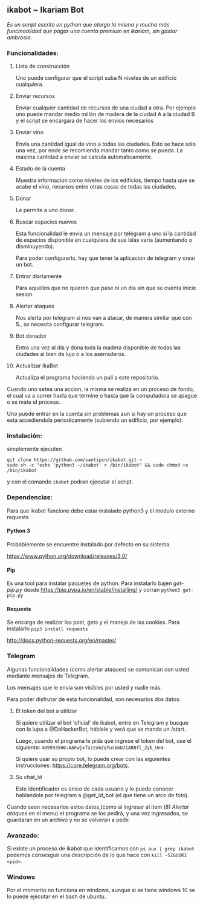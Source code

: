 ## ikabot ~ Ikariam Bot

_Es un script escrito en python que otorga la misma y mucha más funcinoalidad que pagar una cuenta premium en ikariam, sin gastar ambrosia._

### Funcionalidades:

1) Lista de construcción

	Uno puede configurar que el script suba N niveles de un edificio cualquiera.
	
2) Enviar recursos 

	Enviar cualquier cantidad de recursos de una ciudad a otra. Por ejemplo uno puede mandar medio millón de madera de la ciudad A a la ciudad B y el script se encargara de hacer los envios necesarios

3) Enviar vino

	Envia una cantidad igual de vino a todas las ciudades. Esto se hace solo una vez, por ende se recomienda mandar tanto como se pueda. La maxima cantidad a enviar se calcula automaticamente.

4) Estado de la cuenta

	Muestra informacion como niveles de los edificios, tiempo hasta que se acabe el vino, recursos entre otras cosas de todas las ciudades.
	
5) Donar

	Le permite a uno donar.
	
6) Buscar espacios nuevos

	Esta funcionalidad le envia un mensaje por telegram a uno si la cantidad de espacios disponible en cualquiera de sus islas varia (aumentando o disminuyendo).
	
	Para poder configurarlo, hay que tener la aplicacion de telegram y crear un bot.
	
7) Entrar diariamente

	Para aquellos que no quieren que pase ni un dia sin que su cuenta inicie sesion.
8) Alertar ataques

	Nos alerta por telegram si nos van a atacar, de manera similar que con 5., se necesita configurar telegram.

9) Bot donador

	Entra una vez al día y dona toda la madera disponible de todas las ciudades al bien de lujo o a los aserraderos.

10) Actualizar IkaBot

	Actualiza el programa haciendo un pull a este repositorio.

Cuando uno setea una accion, la misma se realiza en un proceso de fondo, el cual va a correr hasta que termine o hasta que la computadora se apague o se mate el proceso.

Uno puede entrar en la cuenta sin problemas aun si hay un proceso que esta accediendola periodicamente (subiendo un edificio, por ejemplo).

### Instalación:

simplemente ejecuten

	git clone https://github.com/santipcn/ikabot.git ~
	sudo sh -c "echo 'python3 ~/ikabot' > /bin/ikabot" && sudo chmod +x /bin/ikabot
	
y con el comando `ikabot` podran ejecutar el script.

### Dependencias:

Para que ikabot funcione debe estar instalado python3 y el modulo externo requests
#### Python 3
Probablemente se encuentre instalado por defecto en su sistema.

https://www.python.org/download/releases/3.0/

#### Pip
Es una tool para instalar paquetes de python.
Para instalarlo bajen _get-pip.py_ desde https://pip.pypa.io/en/stable/installing/ 
y corran `python3 get-pip.py`

#### Requests
Se encarga de realizar los post, gets y el manejo de las cookies.
Para instalarlo `pip3 install requests`

http://docs.python-requests.org/en/master/

### Telegram

Algunas funcionalidades (como alertar ataques) se comunican con usted mediante mensajes de Telegram.

Los mensajes que le envia son visibles por usted y nadie más.

Para poder disfrutar de esta funcionalidad, son necesarios dos datos:

1) El token del bot a utilizar

	Si quiere utilizar el bot 'oficial' de ikabot, entre en Telegram y busque con la lupa a @DaHackerBot, háblele y verá que se manda un /start.
	
	Luego, cuando el programa le pida que ingrese el token del bot, use el siguiente: `409993506:AAFwjxfazzx6ZqYusbmDJiARBTl_Zyb_Ue4`.
	
	Si quiere usar su propio bot, lo puede crear con las siguientes instrucciones: https://core.telegram.org/bots.

2) Su chat_id

	Este identificador es único de cada usuario y lo puede conocer hablandole por telegram a @get_id_bot (el que tiene un arco de foto).

Cuando sean necesarios estos datos,(como al ingresar al item _(8) Alertar ataques_ en el menu) el programa se los pedirá, y una vez ingresados, se guardaran en un archivo y no se volveran a pedir.


### Avanzado:

Si existe un proceso de ikabot que identificamos con `ps aux | grep ikabot` podemos consesguir una descripción de lo que hace con `kill -SIGUSR1 <pid>`.

### Windows

Por el momento no funciona en windows, aunque si se tiene windows 10 se lo puede ejecutar en el bash de ubuntu.

